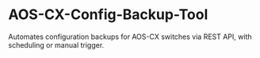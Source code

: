 # AOS-CX-Config-Backup-Tool
Automates configuration backups for AOS-CX switches via REST API, with scheduling or manual trigger.
